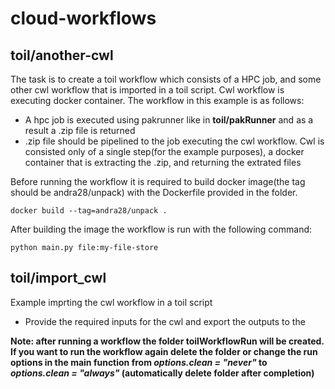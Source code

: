 # cloud-workflows

## toil/another-cwl

The task is to create a toil workflow which consists of a HPC job, and some other cwl workflow that is imported in a toil script. Cwl workflow is executing docker container. The workflow in this example is as follows:

* A hpc job is executed using pakrunner like in **toil/pakRunner** and as a result a .zip file is returned
* .zip file should be pipelined to the job executing the cwl workflow. Cwl is consisted only of a single step(for the example purposes), a docker container that is extracting the .zip, and returning the extrated files

Before running the workflow it is required to build docker image(the tag should be andra28/unpack) with the Dockerfile provided in the folder.
```
docker build --tag=andra28/unpack .
```
After building the image the workflow is run with the following command:
```
python main.py file:my-file-store
```

## toil/import_cwl
Example imprting the cwl workflow in a toil script

* Provide the required inputs for the cwl and export the outputs to the


**Note: after running a workflow the folder toilWorkflowRun will be created. If you want to run the workflow again delete the folder or change the run options in the main function from _options.clean = "never"_ to _options.clean = "always"_ (automatically delete folder after completion)**